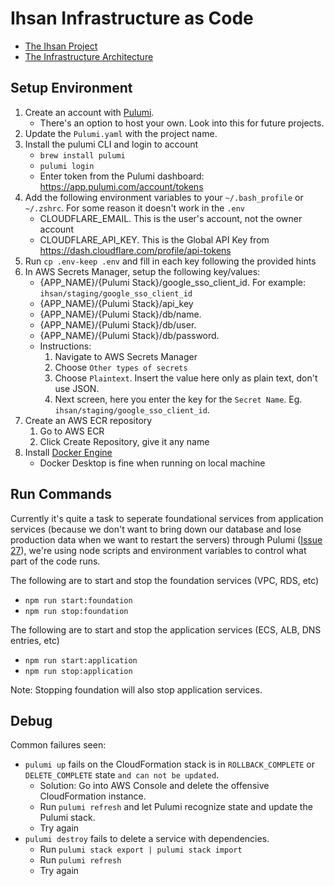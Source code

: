 # Ihsan Infrastructure as Code

- [The Ihsan Project](https://ihsanproject.com/)
- [The Infrastructure Architecture](https://github.com/ihsan-project/ihsan-infra-pulumi/wiki/Architecture)

## Setup Environment
1. Create an account with [Pulumi](https://app.pulumi.com/signin?reason=401).
    - There's an option to host your own. Look into this for future projects.
1. Update the `Pulumi.yaml` with the project name.
1. Install the pulumi CLI and login to account
    - `brew install pulumi`
    - `pulumi login`
    - Enter token from the Pulumi dashboard: https://app.pulumi.com/account/tokens
1. Add the following environment variables to your `~/.bash_profile` or `~/.zshrc`. For some reason it doesn't work in the `.env`
    - CLOUDFLARE_EMAIL. This is the user's account, not the owner account
    - CLOUDFLARE_API_KEY. This is the Global API Key from https://dash.cloudflare.com/profile/api-tokens
1. Run `cp .env-keep .env` and fill in each key following the provided hints
1. In AWS Secrets Manager, setup the following key/values:
    - {APP_NAME}/{Pulumi Stack}/google_sso_client_id. For example: `ihsan/staging/google_sso_client_id`
    - {APP_NAME}/{Pulumi Stack}/api_key
    - {APP_NAME}/{Pulumi Stack}/db/name.
    - {APP_NAME}/{Pulumi Stack}/db/user.
    - {APP_NAME}/{Pulumi Stack}/db/password.
    - Instructions:
        1. Navigate to AWS Secrets Manager
        1. Choose `Other types of secrets`
        1. Choose `Plaintext`. Insert the value here only as plain text, don't use JSON.
        1. Next screen, here you enter the key for the `Secret Name`. Eg. `ihsan/staging/google_sso_client_id`.
1. Create an AWS ECR repository
    1. Go to AWS ECR
    1. Click Create Repository, give it any name
1. Install [Docker Engine](https://docs.docker.com/get-docker/)
    - Docker Desktop is fine when running on local machine

## Run Commands

Currently it's quite a task to seperate foundational services from application services (because we don't want to bring down our database and lose production data when we want to restart the servers) through Pulumi ([Issue 27](https://github.com/ihsan-project/ihsan-infra-pulumi/issues/27)), we're using node scripts and environment variables to control what part of the code runs.

The following are to start and stop the foundation services (VPC, RDS, etc)
- `npm run start:foundation`
- `npm run stop:foundation`

The following are to start and stop the application services (ECS, ALB, DNS entries, etc)
- `npm run start:application`
- `npm run stop:application`

Note: Stopping foundation will also stop application services.

## Debug

Common failures seen:
- `pulumi up` fails on the CloudFormation stack is in `ROLLBACK_COMPLETE` or `DELETE_COMPLETE` state `and can not be updated`.
    - Solution: Go into AWS Console and delete the offensive CloudFormation instance.
    - Run `pulumi refresh` and let Pulumi recognize state and update the Pulumi stack.
    - Try again
- `pulumi destroy` fails to delete a service with dependencies.
    - Run `pulumi stack export | pulumi stack import`
    - Run `pulumi refresh`
    - Try again
